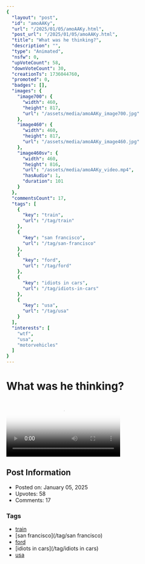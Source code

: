 ```yaml
---
{
  "layout": "post",
  "id": "amoAAKy",
  "url": "/2025/01/05/amoAAKy.html",
  "post_url": "/2025/01/05/amoAAKy.html",
  "title": "What was he thinking?",
  "description": "",
  "type": "Animated",
  "nsfw": 0,
  "upVoteCount": 58,
  "downVoteCount": 30,
  "creationTs": 1736044760,
  "promoted": 0,
  "badges": [],
  "images": {
    "image700": {
      "width": 460,
      "height": 817,
      "url": "/assets/media/amoAAKy_image700.jpg"
    },
    "image460": {
      "width": 460,
      "height": 817,
      "url": "/assets/media/amoAAKy_image460.jpg"
    },
    "image460sv": {
      "width": 460,
      "height": 816,
      "url": "/assets/media/amoAAKy_video.mp4",
      "hasAudio": 1,
      "duration": 101
    }
  },
  "commentsCount": 17,
  "tags": [
    {
      "key": "train",
      "url": "/tag/train"
    },
    {
      "key": "san francisco",
      "url": "/tag/san-francisco"
    },
    {
      "key": "ford",
      "url": "/tag/ford"
    },
    {
      "key": "idiots in cars",
      "url": "/tag/idiots-in-cars"
    },
    {
      "key": "usa",
      "url": "/tag/usa"
    }
  ],
  "interests": [
    "wtf",
    "usa",
    "motorvehicles"
  ]
}
---
```


# What was he thinking?

<video controls playsinline loop poster="/assets/media/amoAAKy_image460.jpg">
  <source src="/assets/media/amoAAKy_video.mp4" type="video/mp4">
  Your browser does not support the video tag.
</video>

## Post Information

- Posted on: January 05, 2025
- Upvotes: 58
- Comments: 17

### Tags

- [train](/tag/train)
- [san francisco](/tag/san francisco)
- [ford](/tag/ford)
- [idiots in cars](/tag/idiots in cars)
- [usa](/tag/usa)
